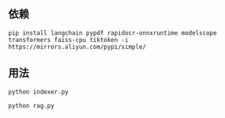 
## 依赖

```
pip install langchain pypdf rapidocr-onnxruntime modelscope transformers faiss-cpu tiktoken -i https://mirrors.aliyun.com/pypi/simple/
```

## 用法

```
python indexer.py
```


```
python rag.py
```
